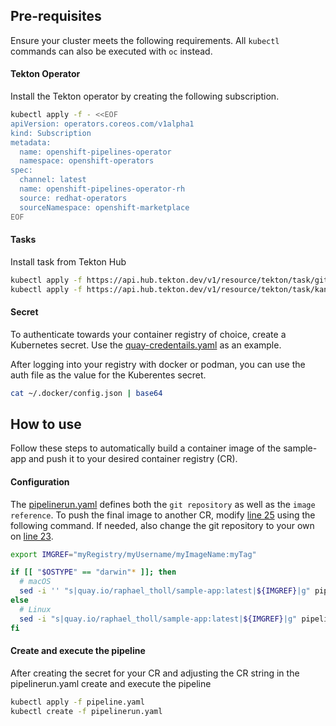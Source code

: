 ## Pre-requisites

Ensure your cluster meets the following requirements. All `kubectl` commands can also be executed with `oc` instead.

#### Tekton Operator

Install the Tekton operator by creating the following subscription.

```bash
kubectl apply -f - <<EOF
apiVersion: operators.coreos.com/v1alpha1
kind: Subscription
metadata:
  name: openshift-pipelines-operator
  namespace: openshift-operators
spec:
  channel: latest
  name: openshift-pipelines-operator-rh
  source: redhat-operators
  sourceNamespace: openshift-marketplace
EOF

```

#### Tasks

Install task from Tekton Hub

```bash
kubectl apply -f https://api.hub.tekton.dev/v1/resource/tekton/task/git-clone/0.9/raw
kubectl apply -f https://api.hub.tekton.dev/v1/resource/tekton/task/kaniko/0.6/raw
```

#### Secret

To authenticate towards your container registry of choice, create a Kubernetes secret. Use the [quay-credentails.yaml](quay-credentials.yaml) as an example.

After logging into your registry with docker or podman, you can use the auth file as the value for the Kuberentes secret.

```bash
cat ~/.docker/config.json | base64
```

## How to use

Follow these steps to automatically build a container image of the sample-app and push it to your desired container registry (CR).

#### Configuration

The [pipelinerun.yaml](pipelinerun.yaml) defines both the `git repository` as well as the `image reference`. To push the final image to another CR, modify [line 25](pipelinerun.yaml#L25) using the following command. If needed, also change the git repository to your own on [line 23](pipelinerun.yaml#L23).

```bash
export IMGREF="myRegistry/myUsername/myImageName:myTag"

if [[ "$OSTYPE" == "darwin"* ]]; then
  # macOS
  sed -i '' "s|quay.io/raphael_tholl/sample-app:latest|${IMGREF}|g" pipelinerun.yaml
else
  # Linux
  sed -i "s|quay.io/raphael_tholl/sample-app:latest|${IMGREF}|g" pipelinerun.yaml
fi

```

#### Create and execute the pipeline

After creating the secret for your CR and adjusting the CR string in the pipelinerun.yaml create and execute the pipeline

```bash
kubectl apply -f pipeline.yaml
kubectl create -f pipelinerun.yaml
```
